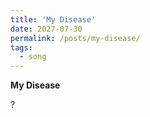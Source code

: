 ```yaml
---
title: 'My Disease'
date: 2027-07-30
permalink: /posts/my-disease/
tags:
  - song
---
```


**My Disease**

?